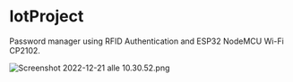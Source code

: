 
# IotProject
Password manager using RFID Authentication and ESP32 NodeMCU Wi-Fi CP2102.

![Screenshot 2022-12-21 alle 10.30.52.png](..%2F..%2F..%2F..%2Fvar%2Ffolders%2Fx1%2F5w3j86893bg8f65k7gjw6jq00000gn%2FT%2FTemporaryItems%2FNSIRD_screencaptureui_D7nex5%2FScreenshot%202022-12-21%20alle%2010.30.52.png)